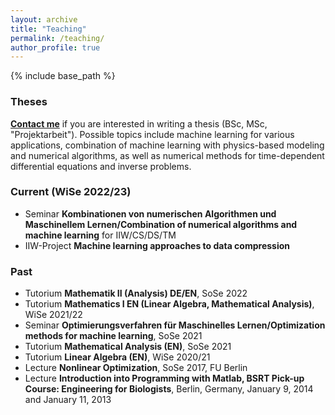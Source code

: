 ```yaml
---
layout: archive
title: "Teaching"
permalink: /teaching/
author_profile: true
---
```


{% include base_path %}

### Theses

[**Contact me**](mailto:sebastian.goetschel@tuhh.de) if you are interested in writing a thesis (BSc, MSc, "Projektarbeit"). Possible topics include machine learning for various applications, combination of machine learning with physics-based modeling and numerical algorithms, as well as numerical methods for time-dependent differential equations and inverse problems.

### Current (WiSe 2022/23)

- Seminar **Kombinationen von numerischen Algorithmen und Maschinellem Lernen/Combination of numerical algorithms and machine learning** for IIW/CS/DS/TM
- IIW-Project **Machine learning approaches to data compression**

### Past

- Tutorium **Mathematik II (Analysis) DE/EN**, SoSe 2022
- Tutorium **Mathematics I EN (Linear Algebra, Mathematical Analysis)**, WiSe 2021/22
- Seminar **Optimierungsverfahren für Maschinelles Lernen/Optimization methods for machine learning**, SoSe 2021
- Tutorium **Mathematical Analysis (EN)**, SoSe 2021
- Tutorium **Linear Algebra (EN)**, WiSe 2020/21
- Lecture **Nonlinear Optimization**, SoSe 2017, FU Berlin
- Lecture **Introduction into Programming with Matlab, BSRT Pick-up Course: Engineering for Biologists**, Berlin, Germany, January 9, 2014 and January 11, 2013


<!--
{% for post in site.teaching reversed %}
  {% include archive-single.html %}
{% endfor %}
 -->
